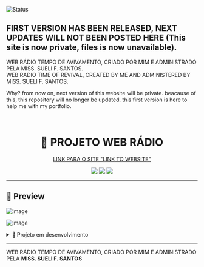 ![Status](https://img.shields.io/badge/STATUS-FIRST%20VERSION%20RELEASED-RED?style=for-the-badge)
</br>
## FIRST VERSION HAS BEEN RELEASED, NEXT UPDATES WILL NOT BEEN POSTED HERE (This site is now private, files is now unavailable).

WEB RÁDIO TEMPO DE AVIVAMENTO, CRIADO POR MIM E ADMINISTRADO PELA MISS. SUELI F. SANTOS.
</br>
WEB RADIO TIME OF REVIVAL, CREATED BY ME AND ADMINISTERED BY MISS. SUELI F. SANTOS.
</br>
<p>Why? from now on, next version of this website will be private. beacause of this, this repository will no longer be updated. this first version is here to help me with my portfolio.<p>
</br>
<h1 align="center">🚀 PROJETO WEB RÁDIO </h1>
<p align="center"><a href="https://victorlima-legendary.github.io/TEMPO_DE_AVIVAMENTO_WEB_2/">LINK PARA O SITE "LINK TO WEBSITE"</a></p>

<p align="center">
  <img src="https://img.shields.io/badge/HTML-5-orange?style=for-the-badge" />
  <img src="https://img.shields.io/badge/CSS-3-blue?style=for-the-badge" />
  <img src="https://img.shields.io/badge/JavaScript-ES6-yellow?style=for-the-badge" />
</p>

---

## 📸 Preview
![image](https://github.com/user-attachments/assets/2a665b6f-9d92-438e-87aa-ab53861e6cd5)

![image](https://github.com/user-attachments/assets/5f186d7c-92e3-42c8-8e97-b5c0c7e9ff99)


<details>

  <summary>🚧 Projeto em desenvolvimento</summary>
  <p>O site ainda está sendo desenvolvido. feedbacks são bem-vindos!</p>
  <a href="https://victorlima-legendary.github.io/TEMPO_DE_AVIVAMENTO_WEB_2/">LINK PARA O SITE "LINK TO WEBSITE"</a>
</details>


---

<p>WEB RÁDIO TEMPO DE AVIVAMENTO, CRIADO POR MIM E ADMINISTRADO PELA <b>MISS. SUELI F. SANTOS</b></p>

<!-- ## 📂 Estrutura do Projeto

```bash
📁 meu-projeto/
├── index.html
├── style.css
└── script.js -->

